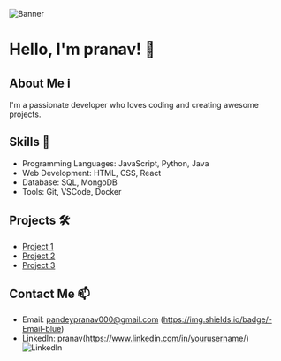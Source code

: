 <!-- Banner -->
![Banner](https://example.com/your-banner.gif) <!-- Replace this URL with your banner GIF URL -->

# Hello, I'm pranav! 👋

## About Me ℹ️

I'm a passionate developer who loves coding and creating awesome projects.

## Skills 🚀

- Programming Languages: JavaScript, Python, Java
- Web Development: HTML, CSS, React
- Database: SQL, MongoDB
- Tools: Git, VSCode, Docker

## Projects 🛠️

- [Project 1](https://github.com/yourusername/project1)
- [Project 2](https://github.com/yourusername/project2)
- [Project 3](https://github.com/yourusername/project3)

## Contact Me 📫

- Email: pandeypranav000@gmail.com (https://img.shields.io/badge/-Email-blue)
- LinkedIn: pranav(https://www.linkedin.com/in/yourusername/) ![LinkedIn](https://img.shields.io/badge/-LinkedIn-blue)

